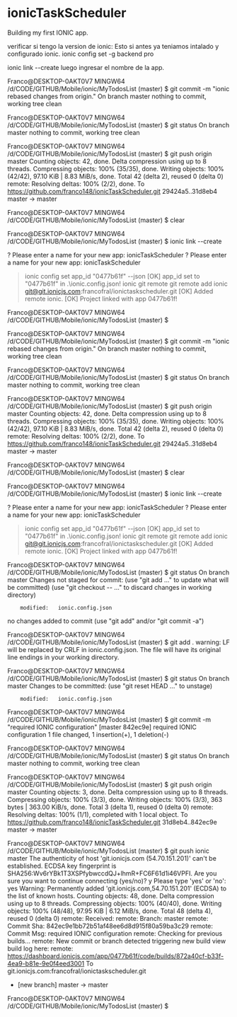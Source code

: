 # ionicTaskScheduler
Building my first IONIC app.






verificar si tengo la version de ionic: Esto si antes ya teniamos intalado y configurado ionic.
ionic config set -g backend pro

ionic link --create
luego ingresar el nombre de la app.


Franco@DESKTOP-0AKT0V7 MINGW64 /d/CODE/GITHUB/Mobile/ionic/MyTodosList (master)
$ git commit -m "ionic rebased changes from origin."
On branch master
nothing to commit, working tree clean

Franco@DESKTOP-0AKT0V7 MINGW64 /d/CODE/GITHUB/Mobile/ionic/MyTodosList (master)
$ git status
On branch master
nothing to commit, working tree clean

Franco@DESKTOP-0AKT0V7 MINGW64 /d/CODE/GITHUB/Mobile/ionic/MyTodosList (master)
$ git push origin master
Counting objects: 42, done.
Delta compression using up to 8 threads.
Compressing objects: 100% (35/35), done.
Writing objects: 100% (42/42), 97.10 KiB | 8.83 MiB/s, done.
Total 42 (delta 2), reused 0 (delta 0)
remote: Resolving deltas: 100% (2/2), done.
To https://github.com/franco148/ionicTaskScheduler.git
   29424a5..31d8eb4  master -> master

Franco@DESKTOP-0AKT0V7 MINGW64 /d/CODE/GITHUB/Mobile/ionic/MyTodosList (master)
$ clear

Franco@DESKTOP-0AKT0V7 MINGW64 /d/CODE/GITHUB/Mobile/ionic/MyTodosList (master)
$ ionic link --create

? Please enter a name for your new app: ionicTaskScheduler
? Please enter a name for your new app: ionicTaskScheduler
> ionic config set app_id "0477b61f" --json
[OK] app_id set to "0477b61f" in .\ionic.config.json!
> ionic git remote
> git remote add ionic git@git.ionicjs.com:francofral/ionictaskscheduler.git
[OK] Added remote ionic.
[OK] Project linked with app 0477b61f!

Franco@DESKTOP-0AKT0V7 MINGW64 /d/CODE/GITHUB/Mobile/ionic/MyTodosList (master)
$


Franco@DESKTOP-0AKT0V7 MINGW64 /d/CODE/GITHUB/Mobile/ionic/MyTodosList (master)
$ git commit -m "ionic rebased changes from origin."
On branch master
nothing to commit, working tree clean

Franco@DESKTOP-0AKT0V7 MINGW64 /d/CODE/GITHUB/Mobile/ionic/MyTodosList (master)
$ git status
On branch master
nothing to commit, working tree clean

Franco@DESKTOP-0AKT0V7 MINGW64 /d/CODE/GITHUB/Mobile/ionic/MyTodosList (master)
$ git push origin master
Counting objects: 42, done.
Delta compression using up to 8 threads.
Compressing objects: 100% (35/35), done.
Writing objects: 100% (42/42), 97.10 KiB | 8.83 MiB/s, done.
Total 42 (delta 2), reused 0 (delta 0)
remote: Resolving deltas: 100% (2/2), done.
To https://github.com/franco148/ionicTaskScheduler.git
   29424a5..31d8eb4  master -> master

Franco@DESKTOP-0AKT0V7 MINGW64 /d/CODE/GITHUB/Mobile/ionic/MyTodosList (master)
$ clear

Franco@DESKTOP-0AKT0V7 MINGW64 /d/CODE/GITHUB/Mobile/ionic/MyTodosList (master)
$ ionic link --create

? Please enter a name for your new app: ionicTaskScheduler
? Please enter a name for your new app: ionicTaskScheduler
> ionic config set app_id "0477b61f" --json
[OK] app_id set to "0477b61f" in .\ionic.config.json!
> ionic git remote
> git remote add ionic git@git.ionicjs.com:francofral/ionictaskscheduler.git
[OK] Added remote ionic.
[OK] Project linked with app 0477b61f!

Franco@DESKTOP-0AKT0V7 MINGW64 /d/CODE/GITHUB/Mobile/ionic/MyTodosList (master)
$ git status
On branch master
Changes not staged for commit:
  (use "git add <file>..." to update what will be committed)
  (use "git checkout -- <file>..." to discard changes in working directory)

        modified:   ionic.config.json

no changes added to commit (use "git add" and/or "git commit -a")

Franco@DESKTOP-0AKT0V7 MINGW64 /d/CODE/GITHUB/Mobile/ionic/MyTodosList (master)
$ git add .
warning: LF will be replaced by CRLF in ionic.config.json.
The file will have its original line endings in your working directory.

Franco@DESKTOP-0AKT0V7 MINGW64 /d/CODE/GITHUB/Mobile/ionic/MyTodosList (master)
$ git status
On branch master
Changes to be committed:
  (use "git reset HEAD <file>..." to unstage)

        modified:   ionic.config.json


Franco@DESKTOP-0AKT0V7 MINGW64 /d/CODE/GITHUB/Mobile/ionic/MyTodosList (master)
$ git commit -m "required IONIC configuration"
[master 842ec9e] required IONIC configuration
 1 file changed, 1 insertion(+), 1 deletion(-)

Franco@DESKTOP-0AKT0V7 MINGW64 /d/CODE/GITHUB/Mobile/ionic/MyTodosList (master)
$ git status
On branch master
nothing to commit, working tree clean

Franco@DESKTOP-0AKT0V7 MINGW64 /d/CODE/GITHUB/Mobile/ionic/MyTodosList (master)
$ git push origin master
Counting objects: 3, done.
Delta compression using up to 8 threads.
Compressing objects: 100% (3/3), done.
Writing objects: 100% (3/3), 363 bytes | 363.00 KiB/s, done.
Total 3 (delta 1), reused 0 (delta 0)
remote: Resolving deltas: 100% (1/1), completed with 1 local object.
To https://github.com/franco148/ionicTaskScheduler.git
   31d8eb4..842ec9e  master -> master

Franco@DESKTOP-0AKT0V7 MINGW64 /d/CODE/GITHUB/Mobile/ionic/MyTodosList (master)
$ git push ionic master
The authenticity of host 'git.ionicjs.com (54.70.151.201)' can't be established.
ECDSA key fingerprint is SHA256:Wv6rYBk1T3XSPfybwccdQJ+lhmR+FC6F61d1i46VPFI.
Are you sure you want to continue connecting (yes/no)? y
Please type 'yes' or 'no': yes
Warning: Permanently added 'git.ionicjs.com,54.70.151.201' (ECDSA) to the list of known hosts.
Counting objects: 48, done.
Delta compression using up to 8 threads.
Compressing objects: 100% (40/40), done.
Writing objects: 100% (48/48), 97.95 KiB | 6.12 MiB/s, done.
Total 48 (delta 4), reused 0 (delta 0)
remote: Received:
remote:         Branch:   master
remote:         Commit Sha:   842ec9e1bb72b51af48ee6d8d915f80a59ba3c29
remote:         Commit Msg:   required IONIC configuration
remote:  Checking for previous builds...
remote:  New commit or branch detected triggering new build view build log here:
remote:  https://dashboard.ionicjs.com/app/0477b61f/code/builds/872a40cf-b33f-4ea9-b81e-9e0f4eed3001
To git.ionicjs.com:francofral/ionictaskscheduler.git
 * [new branch]      master -> master

Franco@DESKTOP-0AKT0V7 MINGW64 /d/CODE/GITHUB/Mobile/ionic/MyTodosList (master)
$
































